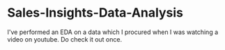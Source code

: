 # Sales-Insights-Data-Analysis
I've performed an EDA on a data which I procured when I was watching a video on youtube. Do check it out once.
